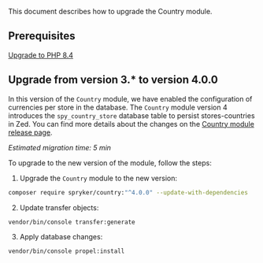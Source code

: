 This document describes how to upgrade the Country module.

## Prerequisites

[Upgrade to PHP 8.4](/docs/dg/dev/upgrade-and-migrate/upgrade-to-php-84.html)

## Upgrade from version 3.* to version 4.0.0

In this version of the `Country` module, we have enabled the configuration of currencies per store in the database. The `Country` module version 4 introduces the `spy_country_store` database table to persist stores-countries in Zed. You can find more details about the changes on the [Country module release page](https://github.com/spryker/country/releases).

*Estimated migration time: 5 min*

To upgrade to the new version of the module, follow the steps:

1. Upgrade the `Country` module to the new version:

```bash
composer require spryker/country:"^4.0.0" --update-with-dependencies
```

2. Update transfer objects:

```shell
vendor/bin/console transfer:generate
```

3. Apply database changes:

```shell
vendor/bin/console propel:install
```
